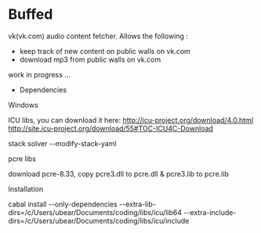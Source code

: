 # Buffed

vk(vk.com) audio content fetcher. Allows the following :

- keep track of new content on public walls on vk.com 
- download mp3 from public walls on vk.com

work in progress ...

- Dependencies

Windows

ICU libs, you can download it here: http://icu-project.org/download/4.0.html
http://site.icu-project.org/download/55#TOC-ICU4C-Download

stack solver --modify-stack-yaml

pcre libs

download pcre-8.33, copy pcre3.dll to pcre.dll & pcre3.lib to pcre.lib

Installation 

cabal install --only-dependencies --extra-lib-dirs=/c/Users/ubear/Documents/coding/libs/icu/lib64 --extra-include-dirs=/c/Users/ubear/Documents/coding/libs/icu/include
